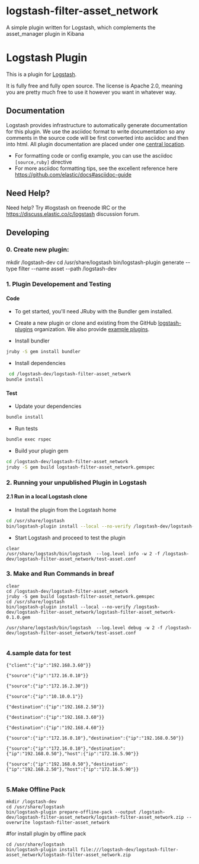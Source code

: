 # logstash-filter-asset_network
A simple plugin written for Logstash, which complements the asset_manager plugin in Kibana

# Logstash Plugin

This is a plugin for [Logstash](https://github.com/elastic/logstash).

It is fully free and fully open source. The license is Apache 2.0, meaning you are pretty much free to use it however you want in whatever way.

## Documentation

Logstash provides infrastructure to automatically generate documentation for this plugin. We use the asciidoc format to write documentation so any comments in the source code will be first converted into asciidoc and then into html. All plugin documentation are placed under one [central location](http://www.elastic.co/guide/en/logstash/current/).

- For formatting code or config example, you can use the asciidoc `[source,ruby]` directive
- For more asciidoc formatting tips, see the excellent reference here https://github.com/elastic/docs#asciidoc-guide

## Need Help?

Need help? Try #logstash on freenode IRC or the https://discuss.elastic.co/c/logstash discussion forum.

## Developing

### 0. Create new plugin:
mkdir /logstash-dev
cd /usr/share/logstash
bin/logstash-plugin generate --type filter --name asset --path /logstash-dev

### 1. Plugin Developement and Testing

#### Code
- To get started, you'll need JRuby with the Bundler gem installed.

- Create a new plugin or clone and existing from the GitHub [logstash-plugins](https://github.com/logstash-plugins) organization. We also provide [example plugins](https://github.com/logstash-plugins?query=example).

- Install bundler
```sh
jruby -S gem install bundler
```

- Install dependencies
```sh
 cd /logstash-dev/logstash-filter-asset_network
bundle install
```

#### Test

- Update your dependencies

```sh
bundle install
```

- Run tests

```sh
bundle exec rspec
```

- Build your plugin gem
```sh
cd /logstash-dev/logstash-filter-asset_network
jruby -S gem build logstash-filter-asset_network.gemspec
```

### 2. Running your unpublished Plugin in Logstash

#### 2.1 Run in a local Logstash clone
- Install the plugin from the Logstash home
```sh
cd /usr/share/logstash
bin/logstash-plugin install --local --no-verify /logstash-dev/logstash-filter-asset_network/logstash-filter-asset_network-0.1.0.gem
```

- Start Logstash and proceed to test the plugin
```
clear
/usr/share/logstash/bin/logstash  --log.level info -w 2 -f /logstash-dev/logstash-filter-asset_network/test-asset.conf
```





### 3. Make and Run Commands in breaf
```
clear
cd /logstash-dev/logstash-filter-asset_network
jruby -S gem build logstash-filter-asset_network.gemspec
cd /usr/share/logstash
bin/logstash-plugin install --local --no-verify /logstash-dev/logstash-filter-asset_network/logstash-filter-asset_network-0.1.0.gem

/usr/share/logstash/bin/logstash  --log.level debug -w 2 -f /logstash-dev/logstash-filter-asset_network/test-asset.conf


 ```


 ### 4.sample data for test
 ```
{"client":{"ip":"192.168.3.60"}}

{"source":{"ip":"172.16.0.10"}}

{"source":{"ip":"172.16.2.30"}}

{"source":{"ip":"10.10.0.1"}}

{"destination":{"ip":"192.168.2.50"}}

{"destination":{"ip":"192.168.3.60"}}

{"destination":{"ip":"192.168.4.60"}}

{"source":{"ip":"172.16.0.10"},"destination":{"ip":"192.168.0.50"}}

{"source":{"ip":"172.16.0.10"},"destination":{"ip":"192.168.0.50"},"host":{"ip":"172.16.5.90"}}

{"source":{"ip":"192.168.0.50"},"destination":{"ip":"192.168.2.50"},"host":{"ip":"172.16.5.90"}}


 ```


 ### 5.Make Offline Pack
 ```
mkdir /logstash-dev
cd /usr/share/logstash
bin/logstash-plugin prepare-offline-pack --output /logstash-dev/logstash-filter-asset_network/logstash-filter-asset_network.zip --overwrite logstash-filter-asset_network
```

#for install plugin by offline pack
```
cd /usr/share/logstash
bin/logstash-plugin install file:///logstash-dev/logstash-filter-asset_network/logstash-filter-asset_network.zip
```

